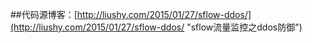 ##代码源博客：[http://liushy.com/2015/01/27/sflow-ddos/](http://liushy.com/2015/01/27/sflow-ddos/ "sflow流量监控之ddos防御")